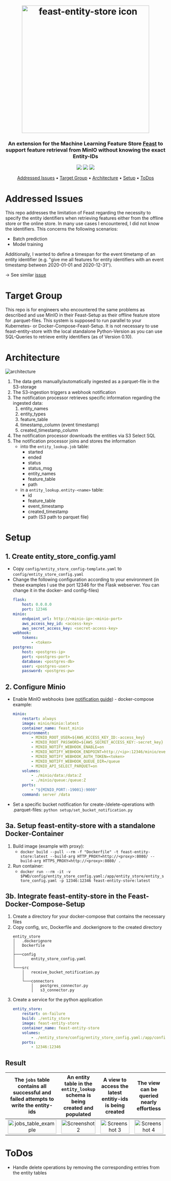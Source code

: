 <h1 align="center">
	<img
		width="400"
		alt="feast-entity-store icon"
		src="docs/fes_icon.png"
    >
</h1>

<h3 align="center">
	An extension for the Machine Learning Feature Store <a href="https://feast.dev/" target="_blank">Feast</a> to support feature retrieval from MinIO without knowing the exact Entity-IDs
</h3>

<p align="center">
    <img src="https://img.shields.io/badge/language-python-green">
    <img src="https://img.shields.io/badge/codestyle-black-black">
    <img src="https://img.shields.io/github/last-commit/notniknot/feast-entity-store">
</p>

<p align="center">
  <a href="#addressed-issues">Addressed Issues</a> •
  <a href="#target-group">Target Group</a> •
  <a href="#architecture">Architecture</a> •
  <a href="#setup">Setup</a> •
  <a href="#todos">ToDos</a>
</p>

# Addressed Issues
This repo addresses the limitation of Feast regarding the necessity to specify the entity identifiers when retrieving features either from the offline store or the online store. In many use cases I encountered, I did not know the identifiers. This concerns the following scenarios:
-  Batch prediction
-  Model training

Additionally, I wanted to define a timespan for the event timetamp of an entity identifier (e.g. "give me all features for entity identifiers with an event timestamp between 2020-01-01 and 2020-12-31").

-> See similar [issue](https://github.com/feast-dev/feast/issues/1361)

# Target Group
This repo is for engineers who encountered the same problems as described and use MinIO in their Feast-Setup as their offline feature store for .parquet-files. This system is supposed to run parallel to your Kubernetes- or Docker-Compose-Feast-Setup. It is not necessary to use feast-entity-store with the local standalone Python-Version as you can use SQL-Queries to retrieve entity identifiers (as of Version 0.10).

# Architecture

![architecture](./docs/fes_architecture.png)

1. The data gets manually/automatically ingested as a parquet-file in the S3-storage
2. The S3-ingestion triggers a webhook notification
3. The notification processor retrieves specific information regarding the ingested data:
   1. entity_names
   2. entity_types
   3. feature_table
   4. timestamp_column (event timestamp)
   5. created_timestamp_column
4. The notification processor downloads the entities via S3 Select SQL
5. The notification processor joins and stores the information 
   - into the `entity_lookup.job` table:
     - started
     - ended
     - status
     - status_msg
     - entity_names
     - feature_table
     - path
   - in a `entity_lookup.entity-<name>` table:
     - id
     - feature_table
     - event_timestamp
     - created_timestamp
     - path (S3 path to parquet file)
# Setup

## 1. Create entity_store_config.yaml
- Copy `config/entity_store_config-template.yaml` to `config/entity_store_config.yaml`
- Change the following configuration according to your environment (in these examples I use the port 12346 for the Flask webserver. You can change it in the docker- and config-files)
    ```yaml
    flask:
        host: 0.0.0.0
        port: 12346
    minio:
        endpoint_url: http://<minio-ip>:<minio-port>
        aws_access_key_id: <access-key>
        aws_secret_access_key: <secret-access-key>
    webhook:
        tokens:
            - <token>
    postgres:
        host: <postgres-ip>
        port: <postgres-port>
        database: <postgres-db>
        user: <postgres-user>
        password: <postgres-pw>
    ```

## 2. Configure Minio
- Enable MinIO webhooks (see [notification guide](https://docs.min.io/docs/minio-bucket-notification-guide.html#webhooks)) - docker-compose example:
    ```yaml
    minio:
        restart: always
        image: minio/minio:latest
        container_name: feast_minio
        environment:
            - MINIO_ROOT_USER=${AWS_ACCESS_KEY_ID:-access_key}
            - MINIO_ROOT_PASSWORD=${AWS_SECRET_ACCESS_KEY:-secret_key}
            - MINIO_NOTIFY_WEBHOOK_ENABLE=on
            - MINIO_NOTIFY_WEBHOOK_ENDPOINT=http://<ip>:12346/minio/events
            - MINIO_NOTIFY_WEBHOOK_AUTH_TOKEN=<token>
            - MINIO_NOTIFY_WEBHOOK_QUEUE_DIR=/queue
            - MINIO_API_SELECT_PARQUET=on
        volumes:
            - ./minio/data:/data:Z
            - ./minio/queue:/queue:Z
        ports:
            - "${MINIO_PORT:-19001}:9000"
        command: server /data
    ```
- Set a specific bucket notification for create-/delete-operations with .parquet-files: `python setup/set_bucket_notification.py`
## 3a. Setup feast-entity-store with a standalone Docker-Container
1. Build image (example with proxy):
    - `docker build --pull --rm -f "Dockerfile" -t feast-entity-store:latest --build-arg HTTP_PROXY=http://<proxy>:8080/ --build-arg HTTPS_PROXY=http://<proxy>:8080/ .`
2. Run container:
   - `docker run --rm -it -v $PWD/config/entity_store_config.yaml:/app/entity_store/entity_store_config.yaml -p 12346:12346 feast-entity-store:latest`

## 3b. Integrate feast-entity-store in the Feast-Docker-Compose-Setup
1. Create a directory for your docker-compose that contains the necessary files
2. Copy config, src, Dockerfile and .dockerignore to the created directory
    ```
    entity_store
    │   .dockerignore
    │   Dockerfile
    │
    ├───config
    │       entity_store_config.yaml
    │
    └───src
        │   receive_bucket_notification.py
        │
        └───connectors
            │   postgres_connector.py
            │   s3_connector.py
    ```
3. Create a service for the python application
    ```yaml
    entity_store:
        restart: on-failure
        build: ./entity_store
        image: feast-entity-store
        container_name: feast-entity-store
        volumes:
            - ./entity_store/config/entity_store_config.yaml:/app/config/entity_store_config.yaml
        ports:
            - 12346:12346
    ```

## Result
| The `jobs` table contains all successful and failed attempts to write the entity-ids |     An entity table in the `entity_lookup` schema is being created and populated      |    A view to access the latest entitiy-ids is being created     |                 The view can be queried nearly effortless                  |
| :----------------------------------------------------------------------------------: | :-----------------------------------------------------------------------------------: | :-------------------------------------------------------------: | :------------------------------------------------------------------------: |
|   <img src="docs/jobs_table_example.PNG" title="jobs_table_example" width="100%">    | <img src="docs/entity_driver_id_table_example.PNG" title="Screenshot 2" width="100%"> | <img src="docs/view_sql.PNG" title="Screenshot 3" width="100%"> | <img src="docs/view_example_select.PNG" title="Screenshot 4" width="100%"> |


# ToDos
-  Handle delete operations by removing the corresponding entries from the entity tables
